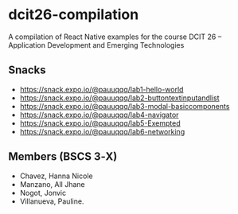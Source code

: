 # dcit26-compilation
 
A compilation of React Native examples for the course DCIT 26 – Application Development and
Emerging Technologies

## Snacks

* https://snack.expo.io/@pauuqqq/lab1-hello-world
* https://snack.expo.io/@pauuqqq/lab2-buttontextinputandlist
* https://snack.expo.io/@pauuqqq/lab3-modal-basiccomponents
* https://snack.expo.io/@pauuqqq/lab4-navigator
* https://snack.expo.io/@pauuqqq/lab5-Exempted
* https://snack.expo.io/@pauuqqq/lab6-networking

## Members (BSCS 3‐X)
* Chavez, Hanna Nicole
* Manzano, All Jhane
* Nogot, Jonvic
* Villanueva, Pauline.